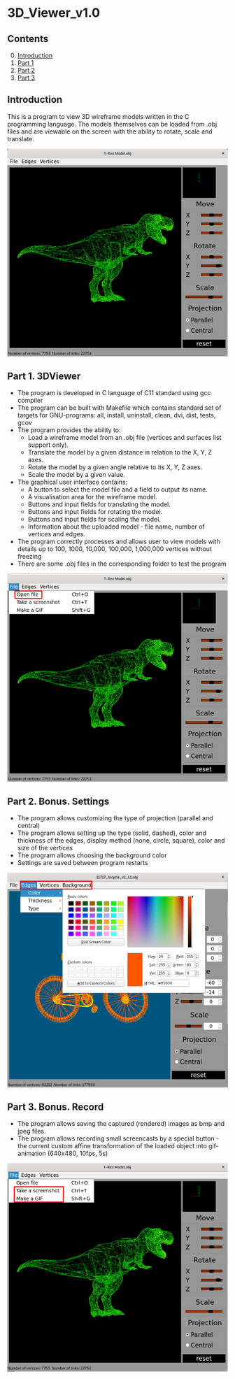 # 3D_Viewer_v1.0

## Contents

0. [Introduction](#introduction)
1. [Part 1](#part-1-3dviewer)
2. [Part 2](#part-2-bonus-settings)
3. [Part 3](#part-3-bonus-record)

## Introduction

This is a program to view 3D wireframe models written in the C programming language. The models themselves can be loaded from .obj files and are viewable on the screen with the ability to rotate, scale and translate.

![3D_Viewer](/info/images/3D_viewer.png)

## Part 1. 3DViewer

- The program is developed in C language of C11 standard using gcc compiler
- The program can be built with Makefile which contains standard set of targets for GNU-programs: all, install, uninstall, clean, dvi, dist, tests, gcov
- The program provides the ability to:
    - Load a wireframe model from an .obj file (vertices and surfaces list support only).
    - Translate the model by a given distance in relation to the X, Y, Z axes.
    - Rotate the model by a given angle relative to its X, Y, Z axes.
    - Scale the model by a given value.
- The graphical user interface contains:
    - A button to select the model file and a field to output its name.
    - A visualisation area for the wireframe model.
    - Buttons and input fields for translating the model.
    - Buttons and input fields for rotating the model.
    - Buttons and input fields for scaling the model.
    - Information about the uploaded model - file name, number of vertices and edges.
- The program correctly processes and allows user to view models with details up to 100, 1000, 10,000, 100,000, 1,000,000 vertices without freezing
- There are some .obj files in the corresponding folder to test the program

![3D_Viewer](/info/images/open_file.png)

## Part 2. Bonus. Settings

- The program allows customizing the type of projection (parallel and central)
- The program allows setting up the type (solid, dashed), color and thickness of the edges, display method (none, circle, square), color and size of the vertices
- The program allows choosing the background color
- Settings are saved between program restarts

![3D_Viewer](/info/images/color_settings.png)

## Part 3. Bonus. Record

- The program allows saving the captured (rendered) images as bmp and jpeg files.
- The program allows recording small screencasts by a special button - the current custom affine transformation of the loaded object into gif-animation (640x480, 10fps, 5s)

![3D_Viewer](/info/images/screenshots_and_gifs.png)
